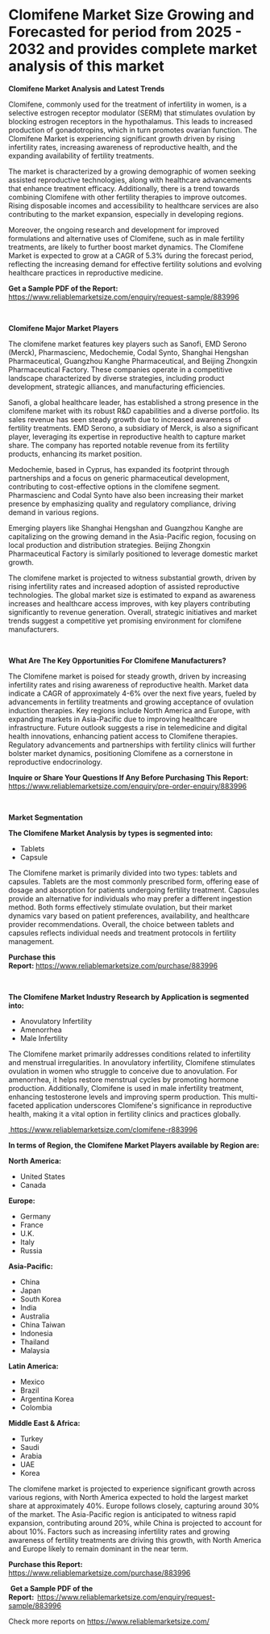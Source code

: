 <p><h1>Clomifene Market Size Growing and Forecasted for period from 2025 - 2032 and provides complete market analysis of this market</h1></p><p><strong>Clomifene Market Analysis and Latest Trends</strong></p>
<p><p>Clomifene, commonly used for the treatment of infertility in women, is a selective estrogen receptor modulator (SERM) that stimulates ovulation by blocking estrogen receptors in the hypothalamus. This leads to increased production of gonadotropins, which in turn promotes ovarian function. The Clomifene Market is experiencing significant growth driven by rising infertility rates, increasing awareness of reproductive health, and the expanding availability of fertility treatments.</p><p>The market is characterized by a growing demographic of women seeking assisted reproductive technologies, along with healthcare advancements that enhance treatment efficacy. Additionally, there is a trend towards combining Clomifene with other fertility therapies to improve outcomes. Rising disposable incomes and accessibility to healthcare services are also contributing to the market expansion, especially in developing regions. </p><p>Moreover, the ongoing research and development for improved formulations and alternative uses of Clomifene, such as in male fertility treatments, are likely to further boost market dynamics. The Clomifene Market is expected to grow at a CAGR of 5.3% during the forecast period, reflecting the increasing demand for effective fertility solutions and evolving healthcare practices in reproductive medicine.</p></p>
<p><strong>Get a Sample PDF of the Report:&nbsp;</strong> <a href="https://www.reliablemarketsize.com/enquiry/request-sample/883996?utm_campaign=3175&utm_medium=2&utm_source=Github&utm_content=ia&utm_term=09032025&utm_id=clomifene">https://www.reliablemarketsize.com/enquiry/request-sample/883996</a></p>
<p>&nbsp;</p>
<p><strong>Clomifene Major Market Players</strong></p>
<p><p>The clomifene market features key players such as Sanofi, EMD Serono (Merck), Pharmascienc, Medochemie, Codal Synto, Shanghai Hengshan Pharmaceutical, Guangzhou Kanghe Pharmaceutical, and Beijing Zhongxin Pharmaceutical Factory. These companies operate in a competitive landscape characterized by diverse strategies, including product development, strategic alliances, and manufacturing efficiencies. </p><p>Sanofi, a global healthcare leader, has established a strong presence in the clomifene market with its robust R&D capabilities and a diverse portfolio. Its sales revenue has seen steady growth due to increased awareness of fertility treatments. EMD Serono, a subsidiary of Merck, is also a significant player, leveraging its expertise in reproductive health to capture market share. The company has reported notable revenue from its fertility products, enhancing its market position.</p><p>Medochemie, based in Cyprus, has expanded its footprint through partnerships and a focus on generic pharmaceutical development, contributing to cost-effective options in the clomifene segment. Pharmascienc and Codal Synto have also been increasing their market presence by emphasizing quality and regulatory compliance, driving demand in various regions.</p><p>Emerging players like Shanghai Hengshan and Guangzhou Kanghe are capitalizing on the growing demand in the Asia-Pacific region, focusing on local production and distribution strategies. Beijing Zhongxin Pharmaceutical Factory is similarly positioned to leverage domestic market growth.</p><p>The clomifene market is projected to witness substantial growth, driven by rising infertility rates and increased adoption of assisted reproductive technologies. The global market size is estimated to expand as awareness increases and healthcare access improves, with key players contributing significantly to revenue generation. Overall, strategic initiatives and market trends suggest a competitive yet promising environment for clomifene manufacturers.</p></p>
<p>&nbsp;</p>
<p><strong>What Are The Key Opportunities For Clomifene Manufacturers?</strong></p>
<p><p>The Clomifene market is poised for steady growth, driven by increasing infertility rates and rising awareness of reproductive health. Market data indicate a CAGR of approximately 4-6% over the next five years, fueled by advancements in fertility treatments and growing acceptance of ovulation induction therapies. Key regions include North America and Europe, with expanding markets in Asia-Pacific due to improving healthcare infrastructure. Future outlook suggests a rise in telemedicine and digital health innovations, enhancing patient access to Clomifene therapies. Regulatory advancements and partnerships with fertility clinics will further bolster market dynamics, positioning Clomifene as a cornerstone in reproductive endocrinology.</p></p>
<p><strong>Inquire or Share Your Questions If Any Before Purchasing This Report:</strong> <a href="https://www.reliablemarketsize.com/enquiry/pre-order-enquiry/883996?utm_campaign=3175&utm_medium=2&utm_source=Github&utm_content=ia&utm_term=09032025&utm_id=clomifene">https://www.reliablemarketsize.com/enquiry/pre-order-enquiry/883996</a></p>
<p>&nbsp;</p>
<p><strong>Market Segmentation</strong></p>
<p><strong>The Clomifene Market Analysis by types is segmented into:</strong></p>
<p><ul><li>Tablets</li><li>Capsule</li></ul></p>
<p><p>The Clomifene market is primarily divided into two types: tablets and capsules. Tablets are the most commonly prescribed form, offering ease of dosage and absorption for patients undergoing fertility treatment. Capsules provide an alternative for individuals who may prefer a different ingestion method. Both forms effectively stimulate ovulation, but their market dynamics vary based on patient preferences, availability, and healthcare provider recommendations. Overall, the choice between tablets and capsules reflects individual needs and treatment protocols in fertility management.</p></p>
<p><strong>Purchase this Report:&nbsp;</strong><a href="https://www.reliablemarketsize.com/purchase/883996?utm_campaign=3175&utm_medium=2&utm_source=Github&utm_content=ia&utm_term=09032025&utm_id=clomifene">https://www.reliablemarketsize.com/purchase/883996</a></p>
<p>&nbsp;</p>
<p><strong>The Clomifene Market Industry Research by Application is segmented into:</strong></p>
<p><ul><li>Anovulatory Infertility</li><li>Amenorrhea</li><li>Male Infertility</li></ul></p>
<p><p>The Clomifene market primarily addresses conditions related to infertility and menstrual irregularities. In anovulatory infertility, Clomifene stimulates ovulation in women who struggle to conceive due to anovulation. For amenorrhea, it helps restore menstrual cycles by promoting hormone production. Additionally, Clomifene is used in male infertility treatment, enhancing testosterone levels and improving sperm production. This multi-faceted application underscores Clomifene's significance in reproductive health, making it a vital option in fertility clinics and practices globally.</p></p>
<p><a href="https://www.reliablemarketsize.com/clomifene-r883996?utm_campaign=3175&utm_medium=2&utm_source=Github&utm_content=ia&utm_term=09032025&utm_id=clomifene">&nbsp;https://www.reliablemarketsize.com/clomifene-r883996</a></p>
<p><strong>In terms of Region, the Clomifene Market Players available by Region are:</strong></p>
<p>
    <p> <strong> North America: </strong>
        <ul>
            <li>United States</li>
            <li>Canada</li>
        </ul>
        </p> 
    <p> <strong> Europe: </strong>
        <ul>
            <li>Germany</li>
            <li>France</li>
            <li>U.K.</li>
            <li>Italy</li>
            <li>Russia</li>
        </ul>
        </p> 
    <p> <strong> Asia-Pacific: </strong>
        <ul>
            <li>China</li>
            <li>Japan</li>
            <li>South Korea</li>
            <li>India</li>
            <li>Australia</li>
            <li>China Taiwan</li>
            <li>Indonesia</li>
            <li>Thailand</li>
            <li>Malaysia</li>
        </ul>
        </p> 
    <p> <strong> Latin America: </strong>
        <ul>
            <li>Mexico</li>
            <li>Brazil</li>
            <li>Argentina Korea</li>
            <li>Colombia</li>
        </ul>
        </p> 
    <p> <strong> Middle East & Africa: </strong>
        <ul>
            <li>Turkey</li>
            <li>Saudi</li>
            <li>Arabia</li>
            <li>UAE</li>
            <li>Korea</li>
        </ul>
    </p>
    </p>
<p><p>The clomifene market is projected to experience significant growth across various regions, with North America expected to hold the largest market share at approximately 40%. Europe follows closely, capturing around 30% of the market. The Asia-Pacific region is anticipated to witness rapid expansion, contributing around 20%, while China is projected to account for about 10%. Factors such as increasing infertility rates and growing awareness of fertility treatments are driving this growth, with North America and Europe likely to remain dominant in the near term.</p></p>
<p><strong>Purchase this Report: </strong><a href="https://www.reliablemarketsize.com/purchase/883996?utm_campaign=3175&utm_medium=2&utm_source=Github&utm_content=ia&utm_term=09032025&utm_id=clomifene">https://www.reliablemarketsize.com/purchase/883996</a></p>
<p>&nbsp;<strong>Get a Sample PDF of the Report:&nbsp;&nbsp;</strong><a href="https://www.reliablemarketsize.com/enquiry/request-sample/883996?utm_campaign=3175&utm_medium=2&utm_source=Github&utm_content=ia&utm_term=09032025&utm_id=clomifene">https://www.reliablemarketsize.com/enquiry/request-sample/883996</a></p>
<p><strong></strong></p>
<p>Check more reports on <a href="https://www.reliablemarketsize.com/?utm_campaign=3175&utm_medium=2&utm_source=Github&utm_content=ia&utm_term=09032025&utm_id=clomifene">https://www.reliablemarketsize.com/</a></p>